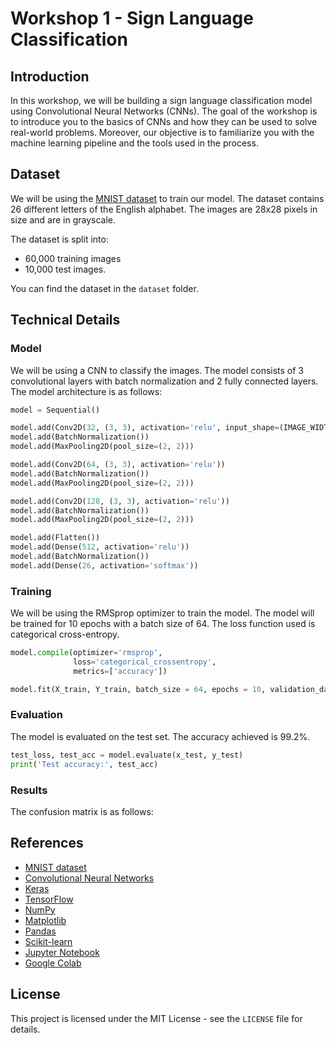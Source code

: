 # Workshop 1 - Sign Language Classification

## Introduction

In this workshop, we will be building a sign language classification model using Convolutional Neural Networks (CNNs). The goal of the workshop is to introduce you to the basics of CNNs and how they can be used to solve real-world problems. Moreover, our objective is to familiarize you with the machine learning pipeline and the tools used in the process.

## Dataset

We will be using the [MNIST dataset](http://yann.lecun.com/exdb/mnist/) to train our model. The dataset contains 26 different letters of the English alphabet. The images are 28x28 pixels in size and are in grayscale. 

The dataset is split into:

- 60,000 training images 
- 10,000 test images.

You can find the dataset in the `dataset` folder.

## Technical Details

### Model

We will be using a CNN to classify the images. The model consists of 3 convolutional layers with batch normalization and 2 fully connected layers. The model architecture is as follows:

```python
model = Sequential()

model.add(Conv2D(32, (3, 3), activation='relu', input_shape=(IMAGE_WIDTH, IMAGE_HEIGHT, IMAGE_CHANNELS)))
model.add(BatchNormalization())
model.add(MaxPooling2D(pool_size=(2, 2)))

model.add(Conv2D(64, (3, 3), activation='relu'))
model.add(BatchNormalization())
model.add(MaxPooling2D(pool_size=(2, 2)))

model.add(Conv2D(128, (3, 3), activation='relu'))
model.add(BatchNormalization())
model.add(MaxPooling2D(pool_size=(2, 2)))

model.add(Flatten())
model.add(Dense(512, activation='relu'))
model.add(BatchNormalization())
model.add(Dense(26, activation='softmax'))
```

### Training

We will be using the RMSprop optimizer to train the model. The model will be trained for 10 epochs with a batch size of 64. The loss function used is categorical cross-entropy.

```python
model.compile(optimizer='rmsprop',
              loss='categorical_crossentropy',
              metrics=['accuracy'])

model.fit(X_train, Y_train, batch_size = 64, epochs = 10, validation_data = (X_test, Y_test))
```

### Evaluation

The model is evaluated on the test set. The accuracy achieved is 99.2%.

```python
test_loss, test_acc = model.evaluate(x_test, y_test)
print('Test accuracy:', test_acc)
```

### Results

The confusion matrix is as follows:

## References

- [MNIST dataset](http://yann.lecun.com/exdb/mnist/)
- [Convolutional Neural Networks](https://en.wikipedia.org/wiki/Convolutional_neural_network)
- [Keras](https://keras.io/)
- [TensorFlow](https://www.tensorflow.org/)
- [NumPy](https://numpy.org/)
- [Matplotlib](https://matplotlib.org/)
- [Pandas](https://pandas.pydata.org/)
- [Scikit-learn](https://scikit-learn.org/stable/)
- [Jupyter Notebook](https://jupyter.org/)
- [Google Colab](https://colab.research.google.com/)

## License

This project is licensed under the MIT License - see the `LICENSE` file for details.